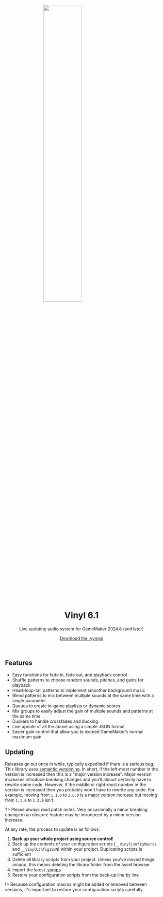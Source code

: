 &nbsp;

<img src="https://raw.githubusercontent.com/JujuAdams/Vinyl/master/LOGO.png" width="50%" style="display: block; margin: auto;" />
<h1 align="center">Vinyl 6.1</h1>
<p align="center">Live updating audio system for GameMaker 2024.8 (and later)</p>

<p align="center"><a href="https://github.com/JujuAdams/Vinyl/releases/" target="_blank">Download the .yymps</a></p>

&nbsp;

## Features

- Easy functions for fade in, fade out, and playback control
- Shuffle patterns to choose random sounds, pitches, and gains for playback
- Head-loop-tail patterns to implement smoother background music
- Blend patterns to mix between multiple sounds at the same time with a single parameter
- Queues to create in-game playlists or dynamic scores
- Mix groups to easily adjust the gain of multiple sounds and patterns at the same time
- Duckers to handle crossfades and ducking
- Live update of all the above using a simple JSON format
- Easier gain control that allow you to exceed GameMaker's normal maximum gain

## Updating

Releases go out once in while, typically expedited if there is a serious bug. This library uses [semantic versioning](https://semver.org/). In short, if the left-most number in the version is increased then this is a "major version increase". Major version increases introduce breaking changes and you'll almost certainly have to rewrite some code. However, if the middle or right-most number in the version is increased then you probably won't have to rewrite any code. For example, moving from `1.1.0` to `2.0.0` is a major version increase but moving from `1.1.0` to `1.2.0` isn't.

?> Please always read patch notes. Very occasionally a minor breaking change in an obscure feature may be introduced by a minor version increase.

At any rate, the process to update is as follows:

1. **Back up your whole project using source control!**
2. Back up the contents of your configuration scripts (`__VinylConfigMacros` and `__VinylConfigJSON`) within your project. Duplicating scripts is sufficient
3. Delete all library scripts from your project. Unless you've moved things around, this means deleting the library folder from the asset browser
4. Import the latest [.yymps](https://github.com/JujuAdams/Vinyl/releases/)
5. Restore your configuration scripts from the back-up line by line

!> Because configuration macros might be added or removed between versions, it's important to restore your configuration scripts carefully.
